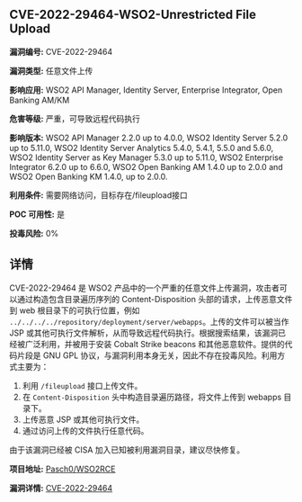 ## CVE-2022-29464-WSO2-Unrestricted File Upload

**漏洞编号:** CVE-2022-29464

**漏洞类型:** 任意文件上传

**影响应用:** WSO2 API Manager, Identity Server, Enterprise Integrator, Open Banking AM/KM

**危害等级:** 严重，可导致远程代码执行

**影响版本:** WSO2 API Manager 2.2.0 up to 4.0.0, WSO2 Identity Server 5.2.0 up to 5.11.0, WSO2 Identity Server Analytics 5.4.0, 5.4.1, 5.5.0 and 5.6.0, WSO2 Identity Server as Key Manager 5.3.0 up to 5.11.0, WSO2 Enterprise Integrator 6.2.0 up to 6.6.0, WSO2 Open Banking AM 1.4.0 up to 2.0.0 and WSO2 Open Banking KM 1.4.0, up to 2.0.0.

**利用条件:** 需要网络访问，目标存在/fileupload接口

**POC 可用性:** 是

**投毒风险:** 0%

## 详情

CVE-2022-29464 是 WSO2 产品中的一个严重的任意文件上传漏洞，攻击者可以通过构造包含目录遍历序列的 Content-Disposition 头部的请求，上传恶意文件到 web 根目录下的可执行位置，例如 `../../../../repository/deployment/server/webapps`。上传的文件可以被当作 JSP 或其他可执行文件解析，从而导致远程代码执行。根据搜索结果，该漏洞已经被广泛利用，并被用于安装 Cobalt Strike beacons 和其他恶意软件。提供的代码片段是 GNU GPL 协议，与漏洞利用本身无关，因此不存在投毒风险。利用方式主要为：

1.  利用 `/fileupload` 接口上传文件。
2.  在 `Content-Disposition` 头中构造目录遍历路径，将文件上传到 webapps 目录下。
3.  上传恶意 JSP 或其他可执行文件。
4.  通过访问上传的文件执行任意代码。

由于该漏洞已经被 CISA 加入已知被利用漏洞目录，建议尽快修复。

**项目地址:** [Pasch0/WSO2RCE](https://github.com/Pasch0/WSO2RCE)

**漏洞详情:** [CVE-2022-29464](https://nvd.nist.gov/vuln/detail/CVE-2022-29464)